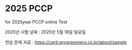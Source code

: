 # 2025 PCCP
for 2025year PCCP online Test

2025년  시험 날짜  : 2025년 5월 18일 일요일  

연습 문제  자료  : https://certi.programmers.co.kr/about/sample 